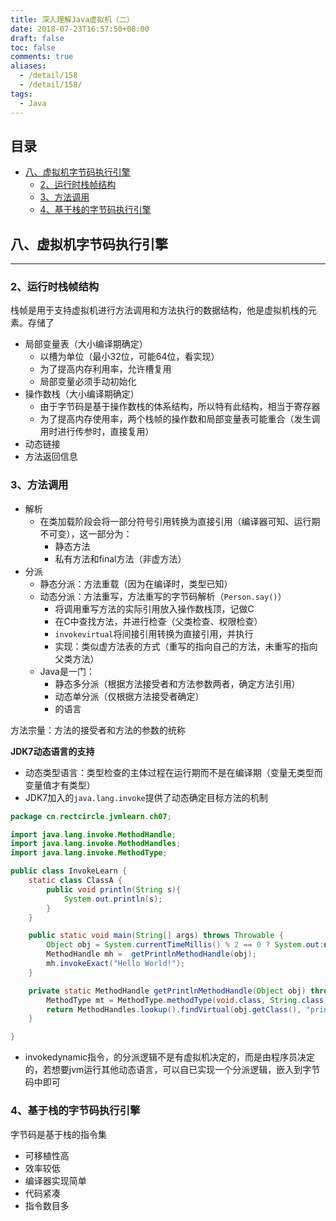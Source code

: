 ```yaml
---
title: 深入理解Java虚拟机（二）
date: 2018-07-23T16:57:50+08:00
draft: false
toc: false
comments: true
aliases:
  - /detail/158
  - /detail/158/
tags:
  - Java
---
```


## 目录

* [八、虚拟机字节码执行引擎](#八、虚拟机字节码执行引擎)
	* [2、运行时栈帧结构](#2、运行时栈帧结构)
	* [3、方法调用](#3、方法调用)
	* [4、基于栈的字节码执行引擎](#4、基于栈的字节码执行引擎)




## 八、虚拟机字节码执行引擎
***
### 2、运行时栈帧结构

栈帧是用于支持虚拟机进行方法调用和方法执行的数据结构，他是虚拟机栈的元素。存储了
* 局部变量表（大小编译期确定）
	* 以槽为单位（最小32位，可能64位，看实现）
	* 为了提高内存利用率，允许槽复用
	* 局部变量必须手动初始化
* 操作数栈（大小编译期确定）
	* 由于字节码是基于操作数栈的体系结构，所以特有此结构，相当于寄存器
	* 为了提高内存使用率，两个栈帧的操作数和局部变量表可能重合（发生调用时进行传参时，直接复用）
* 动态链接
* 方法返回信息

### 3、方法调用
* 解析
	* 在类加载阶段会将一部分符号引用转换为直接引用（编译器可知、运行期不可变），这一部分为：
		* 静态方法
		* 私有方法和final方法（非虚方法）
* 分派
	* 静态分派：方法重载（因为在编译时，类型已知）
	* 动态分派：方法重写，方法重写的字节码解析（`Person.say()`）
		* 将调用重写方法的实际引用放入操作数栈顶，记做C
		* 在C中查找方法，并进行检查（父类检查、权限检查）
		* `invokevirtual`将间接引用转换为直接引用，并执行
		* 实现：类似虚方法表的方式（重写的指向自己的方法，未重写的指向父类方法）
	* Java是一门：
		* 静态多分派（根据方法接受者和方法参数两者，确定方法引用）
		* 动态单分派（仅根据方法接受者确定）
		* 的语言


方法宗量：方法的接受者和方法的参数的统称


**JDK7动态语言的支持**
* 动态类型语言：类型检查的主体过程在运行期而不是在编译期（变量无类型而变量值才有类型）
* JDK7加入的`java.lang.invoke`提供了动态确定目标方法的机制

```java
package cn.rectcircle.jvmlearn.ch07;

import java.lang.invoke.MethodHandle;
import java.lang.invoke.MethodHandles;
import java.lang.invoke.MethodType;

public class InvokeLearn {
	static class ClassA {
		public void println(String s){
			System.out.println(s);
		}
	}

	public static void main(String[] args) throws Throwable {
		Object obj = System.currentTimeMillis() % 2 == 0 ? System.out:new ClassA();
		MethodHandle mh =  getPrintlnMethodHandle(obj);
		mh.invokeExact("Hello World!");
	}

	private static MethodHandle getPrintlnMethodHandle(Object obj) throws NoSuchMethodException, IllegalAccessException {
		MethodType mt = MethodType.methodType(void.class, String.class);
		return MethodHandles.lookup().findVirtual(obj.getClass(), "println", mt).bindTo(obj);
	}

}
```

* invokedynamic指令，的分派逻辑不是有虚拟机决定的，而是由程序员决定的，若想要jvm运行其他动态语言，可以自已实现一个分派逻辑，嵌入到字节码中即可

### 4、基于栈的字节码执行引擎

字节码是基于栈的指令集
* 可移植性高
* 效率较低
* 编译器实现简单
* 代码紧凑
* 指令数目多

